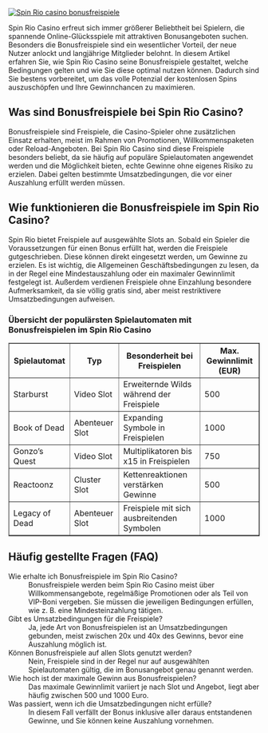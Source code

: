 [![Spin Rio casino bonusfreispiele](https://123-caf.pages.dev/gitsignup.png)](https://vrmoo.ru/Bt82HjjY)

<div>   <p>Spin Rio Casino erfreut sich immer größerer Beliebtheit bei Spielern, die spannende Online-Glücksspiele mit attraktiven Bonusangeboten suchen. Besonders die Bonusfreispiele sind ein wesentlicher Vorteil, der neue Nutzer anlockt und langjährige Mitglieder belohnt. In diesem Artikel erfahren Sie, wie Spin Rio Casino seine Bonusfreispiele gestaltet, welche Bedingungen gelten und wie Sie diese optimal nutzen können. Dadurch sind Sie bestens vorbereitet, um das volle Potenzial der kostenlosen Spins auszuschöpfen und Ihre Gewinnchancen zu maximieren.</p>    <h2>Was sind Bonusfreispiele bei Spin Rio Casino?</h2>   <p>Bonusfreispiele sind Freispiele, die Casino-Spieler ohne zusätzlichen Einsatz erhalten, meist im Rahmen von Promotionen, Willkommenspaketen oder Reload-Angeboten. Bei Spin Rio Casino sind diese Freispiele besonders beliebt, da sie häufig auf populäre Spielautomaten angewendet werden und die Möglichkeit bieten, echte Gewinne ohne eigenes Risiko zu erzielen. Dabei gelten bestimmte Umsatzbedingungen, die vor einer Auszahlung erfüllt werden müssen.</p>  <h2>Wie funktionieren die Bonusfreispiele im Spin Rio Casino?</h2>   <p>Spin Rio bietet Freispiele auf ausgewählte Slots an. Sobald ein Spieler die Voraussetzungen für einen Bonus erfüllt hat, werden die Freispiele gutgeschrieben. Diese können direkt eingesetzt werden, um Gewinne zu erzielen. Es ist wichtig, die Allgemeinen Geschäftsbedingungen zu lesen, da in der Regel eine Mindestauszahlung oder ein maximaler Gewinnlimit festgelegt ist. Außerdem verdienen Freispiele ohne Einzahlung besondere Aufmerksamkeit, da sie völlig gratis sind, aber meist restriktivere Umsatzbedingungen aufweisen.</p>  <h3>Übersicht der populärsten Spielautomaten mit Bonusfreispielen im Spin Rio Casino</h3>   <table border="1" cellpadding="5" cellspacing="0">     <thead>       <tr>         <th>Spielautomat</th>         <th>Typ</th>         <th>Besonderheit bei Freispielen</th>         <th>Max. Gewinnlimit (EUR)</th>       </tr>     </thead>     <tbody>       <tr>         <td>Starburst</td>         <td>Video Slot</td>         <td>Erweiternde Wilds während der Freispiele</td>         <td>500</td>       </tr>       <tr>         <td>Book of Dead</td>         <td>Abenteuer Slot</td>         <td>Expanding Symbole in Freispielen</td>         <td>1000</td>       </tr>       <tr>         <td>Gonzo’s Quest</td>         <td>Video Slot</td>         <td>Multiplikatoren bis x15 in Freispielen</td>         <td>750</td>       </tr>       <tr>         <td>Reactoonz</td>         <td>Cluster Slot</td>         <td>Kettenreaktionen verstärken Gewinne</td>         <td>500</td>       </tr>       <tr>         <td>Legacy of Dead</td>         <td>Abenteuer Slot</td>         <td>Freispiele mit sich ausbreitenden Symbolen</td>         <td>1000</td>       </tr>     </tbody>   </table>    <h2>Häufig gestellte Fragen (FAQ)</h2>   <dl>     <dt>Wie erhalte ich Bonusfreispiele im Spin Rio Casino?</dt>     <dd>Bonusfreispiele werden beim Spin Rio Casino meist über Willkommensangebote, regelmäßige Promotionen oder als Teil von VIP-Boni vergeben. Sie müssen die jeweiligen Bedingungen erfüllen, wie z. B. eine Mindesteinzahlung tätigen.</dd>      <dt>Gibt es Umsatzbedingungen für die Freispiele?</dt>     <dd>Ja, jede Art von Bonusfreispielen ist an Umsatzbedingungen gebunden, meist zwischen 20x und 40x des Gewinns, bevor eine Auszahlung möglich ist.</dd>      <dt>Können Bonusfreispiele auf allen Slots genutzt werden?</dt>     <dd>Nein, Freispiele sind in der Regel nur auf ausgewählten Spielautomaten gültig, die im Bonusangebot genau genannt werden.</dd>      <dt>Wie hoch ist der maximale Gewinn aus Bonusfreispielen?</dt>     <dd>Das maximale Gewinnlimit variiert je nach Slot und Angebot, liegt aber häufig zwischen 500 und 1000 Euro.</dd>      <dt>Was passiert, wenn ich die Umsatzbedingungen nicht erfülle?</dt>     <dd>In diesem Fall verfällt der Bonus inklusive aller daraus entstandenen Gewinne, und Sie können keine Auszahlung vornehmen.</dd>   </dl>   </div>